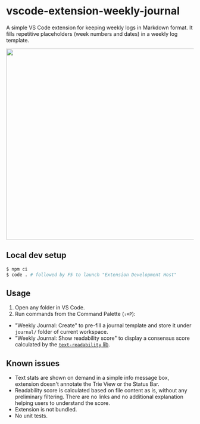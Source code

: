# vscode-extension-weekly-journal

A simple VS Code extension for keeping weekly logs in Markdown format.
It fills repetitive placeholders (week numbers and dates) in a weekly log template.

<img width="512" src="https://user-images.githubusercontent.com/2470363/139927501-3c979c5e-a9d3-4948-910b-eb28aa769126.gif" />

## Local dev setup

```bash
$ npm ci
$ code . # followed by F5 to launch "Extension Development Host"
```

## Usage

1. Open any folder in VS Code.
1. Run commands from the Command Palette (`⇧⌘P`):
  * "Weekly Journal: Create" to pre-fill a journal template and store it under `journal/` folder of current workspace.
  * "Weekly Journal: Show readability score" to display a consensus score calculated by the [`text-readability` lib](https://github.com/clearnote01/readability).

## Known issues

* Text stats are shown on demand in a simple info message box, extension doesn't annotate the Trie View or the Status Bar.
* Readability score is calculated based on file content as is, without any preliminary filtering. There are no links and no additional explanation helping users to understand the score.
* Extension is not bundled.
* No unit tests.
